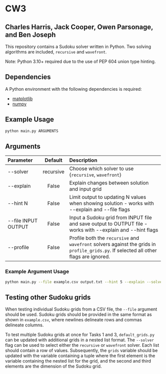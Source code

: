 # CW3

## Charles Harris, Jack Cooper, Owen Parsonage, and Ben Joseph

This repository contains a Sudoku solver written in Python. Two solving algorithms are included, `recursive` and `wavefront`.

Note: Python 3.10+ required due to the use of PEP 604 union type hinting.

## Dependencies

A Python environment with the following dependencies is required:

- [matplotlib](https://pypi.org/project/matplotlib/)
- [numpy](https://pypi.org/project/numpy/)

## Example Usage

```bash
python main.py ARGUMENTS
```

## Arguments

| Parameter                 | Default       | Description   |
| :------------------------ |:-------------:| :-------------|
| --solver                  |   recursive   | Choose which solver to use {`recursive`, `wavefront`}|
| --explain                 |   False       | Explain changes between solution and input grid  |
| --hint N                  |   False       | Limit output to updating N values when showing solution - works with --explain and --file flags|
| --file INPUT OUTPUT       |   False       | Input a Sudoku grid from INPUT file and save output to OUTPUT file - works with --explain and --hint flags|
| --profile                 |   False       | Profile both the `recursive` and `wavefront` solvers against the grids in `profile_grids.py`. If selected all other flags are ignored.|

### Example Argument Usage

```bash
python main.py --file example.csv output.txt --hint 5 --explain --solver wavefront
```

## Testing other Sudoku grids

When testing individual Sudoku grids from a CSV file, the `--file` argument should be used. Sudoku grids should be provided in the same format as shown in `example.csv`, where newlines delineate rows and commas delineate columns.

To test multiple Sudoku grids at once for Tasks 1 and 3, `default_grids.py` can be updated with additional grids in a nested list format. The `--solver` flag can be used to select either the `recursive` or `wavefront` solver. Each list should contain a row of values. Subsequently, the `grids` variable should be updated with the variable containing a tuple where the first element is the variable containing the nested list for the grid, and the second and third elements are the dimension of the Sudoku grid. 
